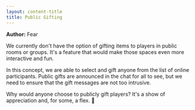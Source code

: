 ```yaml
---
layout: content-title
title: Public Gifting
---
```


<script>
$( document ).ready( function ( ) { $( 'h1' ).prepend( '<span class="badge badge-type">Item</span>&nbsp;' ) } );
</script>

<div class="content-linebreak"></div>

**Author:** Fear

We currently don't have the option of gifting items to players in public rooms or groups. It's a feature that would make those spaces even more interactive and fun. 

In this concept, we are able to select and gift anyone from the list of online participants. Public gifts are announced in the chat for all to see, but we need to ensure that the gift messages are not too intrusive.

Why would anyone choose to publicly gift players? It's a show of appreciation and, for some, a flex. &#129297;

<div class="content-linebreak"></div>

<div class="content-image" data-url="/docs/assets/images/concepts/publicgifting.png" data-width="600px" data-label=""></div>

<div class="content-linebreak"></div>


